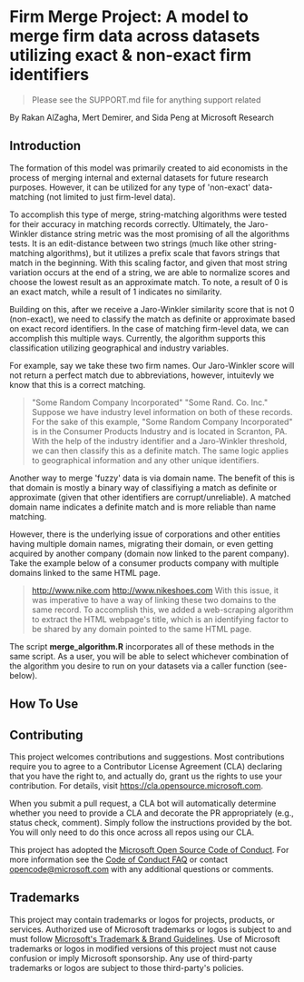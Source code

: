 # Firm Merge Project: A model to merge firm data across datasets utilizing exact & non-exact firm identifiers

> Please see the SUPPORT.md file for anything support related

By Rakan AlZagha, Mert Demirer, and Sida Peng at Microsoft Research

## Introduction
The formation of this model was primarily created to aid economists in the process of merging internal and external datasets for future research purposes. However, it can be utilized for any type of 'non-exact' data-matching (not limited to just firm-level data).

To accomplish this type of merge, string-matching algorithms were tested for their accuracy in matching records correctly. Ultimately, the Jaro-Winkler distance string metric was the most promising of all the algorithms tests. It is an edit-distance between two strings (much like other string-matching algorithms), but it utilizes a prefix scale that favors strings that match in the beginning. With this scaling factor, and given that most string variation occurs at the end of a string, we are able to normalize scores and choose the lowest result as an approximate match. To note, a result of 0 is an exact match, while a result of 1 indicates no similarity. 

Building on this, after we receive a Jaro-Winkler similarity score that is not 0 (non-exact), we need to classify the match as definite or approximate based on exact record identifiers. In the case of matching firm-level data, we can accomplish this multiple ways. Currently, the algorithm supports this classification utilizing geographical and industry variables. 

For example, say we take these two firm names. Our Jaro-Winkler score will not return a perfect match due to abbreviations, however, intuitevly we know that this is a correct matching. 
> "Some Random Company Incorporated"
> "Some Rand. Co. Inc."
Suppose we have industry level information on both of these records. For the sake of this example, "Some Random Company Incorporated" is in the Consumer Products Industry and is located in Scranton, PA. With the help of the industry identifier and a Jaro-Winkler threshold, we can then classify this as a definite match. The same logic applies to geographical information and any other unique identifiers.

Another way to merge 'fuzzy' data is via domain name. The benefit of this is that domain is mostly a binary way of classifiying a match as definite or approximate (given that other identifiers are corrupt/unreliable). A matched domain name indicates a definite match and is more reliable than name matching.

However, there is the underlying issue of corporations and other entities having multiple domain names, migrating their domain, or even getting acquired by another company (domain now linked to the parent company). Take the example below of a consumer products company with multiple domains linked to the same HTML page. 
> http://www.nike.com
> http://www.nikeshoes.com
With this issue, it was imperative to have a way of linking these two domains to the same record. To accomplish this, we added a web-scraping algorithm to extract the HTML webpage's title, which is an identifying factor to be shared by any domain pointed to the same HTML page. 

The script **merge_algorithm.R** incorporates all of these methods in the same script. As a user, you will be able to select whichever combination of the algorithm you desire to run on your datasets via a caller function (see-below). 

## How To Use

## Contributing

This project welcomes contributions and suggestions.  Most contributions require you to agree to a
Contributor License Agreement (CLA) declaring that you have the right to, and actually do, grant us
the rights to use your contribution. For details, visit https://cla.opensource.microsoft.com.

When you submit a pull request, a CLA bot will automatically determine whether you need to provide
a CLA and decorate the PR appropriately (e.g., status check, comment). Simply follow the instructions
provided by the bot. You will only need to do this once across all repos using our CLA.

This project has adopted the [Microsoft Open Source Code of Conduct](https://opensource.microsoft.com/codeofconduct/).
For more information see the [Code of Conduct FAQ](https://opensource.microsoft.com/codeofconduct/faq/) or
contact [opencode@microsoft.com](mailto:opencode@microsoft.com) with any additional questions or comments.

## Trademarks

This project may contain trademarks or logos for projects, products, or services. Authorized use of Microsoft 
trademarks or logos is subject to and must follow 
[Microsoft's Trademark & Brand Guidelines](https://www.microsoft.com/en-us/legal/intellectualproperty/trademarks/usage/general).
Use of Microsoft trademarks or logos in modified versions of this project must not cause confusion or imply Microsoft sponsorship.
Any use of third-party trademarks or logos are subject to those third-party's policies.
